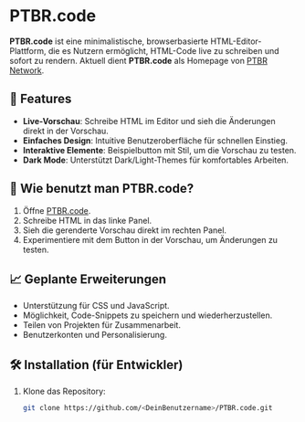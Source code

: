 # PTBR.code

**PTBR.code** ist eine minimalistische, browserbasierte HTML-Editor-Plattform, die es Nutzern ermöglicht, HTML-Code live zu schreiben und sofort zu rendern. Aktuell dient **PTBR.code** als Homepage von [PTBR Network](https://ptbrnetwork.com).

## 🌟 Features
- **Live-Vorschau**: Schreibe HTML im Editor und sieh die Änderungen direkt in der Vorschau.
- **Einfaches Design**: Intuitive Benutzeroberfläche für schnellen Einstieg.
- **Interaktive Elemente**: Beispielbutton mit Stil, um die Vorschau zu testen.
- **Dark Mode**: Unterstützt Dark/Light-Themes für komfortables Arbeiten.

## 🚀 Wie benutzt man PTBR.code?
1. Öffne [PTBR.code](https://ptbrnetwork.com).
2. Schreibe HTML in das linke Panel.
3. Sieh die gerenderte Vorschau direkt im rechten Panel.
4. Experimentiere mit dem Button in der Vorschau, um Änderungen zu testen.

## 📈 Geplante Erweiterungen
- Unterstützung für CSS und JavaScript.
- Möglichkeit, Code-Snippets zu speichern und wiederherzustellen.
- Teilen von Projekten für Zusammenarbeit.
- Benutzerkonten und Personalisierung.

## 🛠️ Installation (für Entwickler)
1. Klone das Repository:
   ```bash
   git clone https://github.com/<DeinBenutzername>/PTBR.code.git
